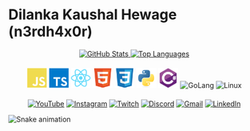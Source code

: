 # **Dilanka Kaushal Hewage** (**n3rdh4x0r**)

<div align="center">
  <a href="https://github.com/n3rdh4x0r">
    <img height="180em" src="https://github-readme-stats.vercel.app/api?username=n3rdh4x0r&show_icons=true&theme=dracula&include_all_commits=true&count_private=true" alt="GitHub Stats"/>
    <img height="180em" src="https://github-readme-stats.vercel.app/api/top-langs/?username=n3rdh4x0r&layout=compact&langs_count=7&theme=dracula" alt="Top Languages"/>
  </a>
</div>

<div align="center" style="margin-top: 20px;">
  <img alt="JavaScript" height="40" src="https://raw.githubusercontent.com/devicons/devicon/master/icons/javascript/javascript-plain.svg">
  <img alt="TypeScript" height="40" src="https://raw.githubusercontent.com/devicons/devicon/master/icons/typescript/typescript-plain.svg">
  <img alt="React" height="40" src="https://raw.githubusercontent.com/devicons/devicon/master/icons/react/react-original.svg">
  <img alt="HTML" height="40" src="https://raw.githubusercontent.com/devicons/devicon/master/icons/html5/html5-original.svg">
  <img alt="CSS" height="40" src="https://raw.githubusercontent.com/devicons/devicon/master/icons/css3/css3-original.svg">
  <img alt="Python" height="40" src="https://raw.githubusercontent.com/devicons/devicon/master/icons/python/python-original.svg">
  <img alt="CSharp" height="40" src="https://raw.githubusercontent.com/devicons/devicon/master/icons/csharp/csharp-original.svg">
  <img alt="GoLang" height="40" src="https://user-images.githubusercontent.com/66146701/128631907-ac3b8a11-b9d2-4253-9688-d3b45a935d20.png">
  <img alt="Linux" height="80" src="https://user-images.githubusercontent.com/66146701/128629671-6769a987-522f-4e43-9896-1605ebc5f1e0.png">
</div>


<div align="center" style="margin-top: 20px;">
  <a href="https://www.youtube.com/@n3rdh4x0r" target="_blank"><img src="https://img.shields.io/badge/YouTube-FF0000?style=for-the-badge&logo=youtube&logoColor=white" alt="YouTube"></a>
  <a href="https://www.instagram.com/n3rdh4x0r" target="_blank"><img src="https://img.shields.io/badge/Instagram-E4405F?style=for-the-badge&logo=instagram&logoColor=white" alt="Instagram"></a>
  <a href="https://www.twitch.tv/n3rdh4x0r" target="_blank"><img src="https://img.shields.io/badge/Twitch-9146FF?style=for-the-badge&logo=twitch&logoColor=white" alt="Twitch"></a>
  <a href="https://discord.gg/NETZmZYd" target="_blank"><img src="https://img.shields.io/badge/Discord-7289DA?style=for-the-badge&logo=discord&logoColor=white" alt="Discord"></a>
  <a href="mailto:n3rdh4x0r@gmail.com"><img src="https://img.shields.io/badge/Gmail-D14836?style=for-the-badge&logo=gmail&logoColor=white" alt="Gmail"></a>
  <a href="https://www.linkedin.com/in/n3rdh4x0r" target="_blank"><img src="https://img.shields.io/badge/LinkedIn-0A66C2?style=for-the-badge&logo=linkedin&logoColor=white" alt="LinkedIn"></a>
</div>

![Snake animation](https://github.com/n3rdh4x0r/grid-snake/blob/main/grid-snake.svg)
